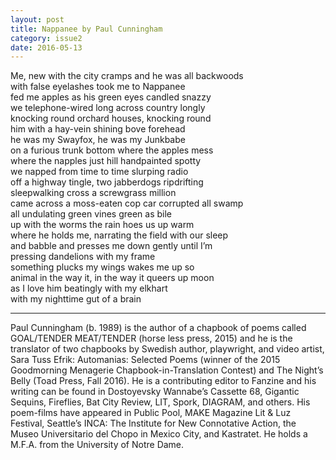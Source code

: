 ```yaml
---
layout: post
title: Nappanee by Paul Cunningham
category: issue2
date: 2016-05-13
---
```


Me, new with the city cramps and he was all backwoods<br>
with false eyelashes took me to Nappanee<br>
fed me apples as his green eyes candled snazzy<br>
we telephone-wired long across country longly<br>
knocking round orchard houses, knocking round<br>
him with a hay-vein shining bove forehead<br>
he was my Swayfox, he was my Junkbabe<br>
on a furious trunk bottom where the apples mess<br>
where the napples just hill handpainted spotty<br>
we napped from time to time slurping radio<br>
off a highway tingle, two jabberdogs ripdrifting<br>
sleepwalking cross a screwgrass million<br>
came across a moss-eaten cop car corrupted all swamp<br>
all undulating green vines green as bile<br>
up with the worms the rain hoes us up warm<br>
where he holds me, narrating the field with our sleep<br>
and babble and presses me down gently until I’m<br>
pressing dandelions with my frame<br>
something plucks my wings wakes me up so<br>
animal in the way it, in the way it queers up moon<br>
as I love him beatingly with my elkhart<br>
with my nighttime gut of a brain<br>

___

Paul Cunningham (b. 1989) is the author of a chapbook of poems called GOAL/TENDER MEAT/TENDER (horse less press, 2015) and he is the translator of two chapbooks by Swedish author, playwright, and video artist, Sara Tuss Efrik: Automanias: Selected Poems (winner of the 2015 Goodmorning Menagerie Chapbook-in-Translation Contest) and The Night’s Belly (Toad Press, Fall 2016). He is a contributing editor to Fanzine and his writing can be found in Dostoyevsky Wannabe’s Cassette 68, Gigantic Sequins, Fireflies, Bat City Review, LIT, Spork, DIAGRAM, and others. His poem-films have appeared in Public Pool, MAKE Magazine Lit & Luz Festival, Seattle’s INCA: The Institute for New Connotative Action, the Museo Universitario del Chopo in Mexico City, and Kastratet. He holds a M.F.A. from the University of Notre Dame.
